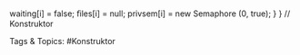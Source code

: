 waiting[i] = false;
ﬁles[i] = null;
privsem[i]  = new Semaphore  (0, true);
}
} // Konstruktor

   Tags & Topics:
   #Konstruktor